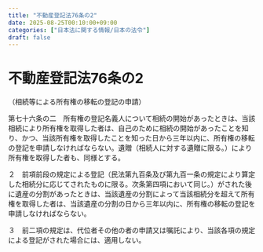 ```yaml
---
title: "不動産登記法76条の2"
date: 2025-08-25T00:10:00+09:00
categories: ["日本法に関する情報/日本の法令"]
draft: false
---
```


# 不動産登記法76条の2

（相続等による所有権の移転の登記の申請）

第七十六条の二　所有権の登記名義人について相続の開始があったときは、当該相続により所有権を取得した者は、自己のために相続の開始があったことを知り、かつ、当該所有権を取得したことを知った日から三年以内に、所有権の移転の登記を申請しなければならない。遺贈（相続人に対する遺贈に限る。）により所有権を取得した者も、同様とする。

２　前項前段の規定による登記（民法第九百条及び第九百一条の規定により算定した相続分に応じてされたものに限る。次条第四項において同じ。）がされた後に遺産の分割があったときは、当該遺産の分割によって当該相続分を超えて所有権を取得した者は、当該遺産の分割の日から三年以内に、所有権の移転の登記を申請しなければならない。

３　前二項の規定は、代位者その他の者の申請又は嘱託により、当該各項の規定による登記がされた場合には、適用しない。
